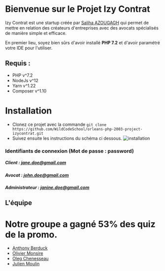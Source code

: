 # Bienvenue sur le Projet Izy Contrat
Izy Contrat est une startup créée par [Saliha AZOUGAGH](https://www.linkedin.com/in/saliha-azougagh-a02108119/) qui permet de mettre en relation des créateurs d'entreprises avec des avocats spécialisés de manière simple et efficace.


En premier lieu, soyez bien sûrs d'avoir installé **PHP 7.2** et d'avoir paramétré votre IDE pour l'utiliser.

## Requis :
- PHP v^7.2
- NodeJs v^12
- Yarn v^1.22
- Composer v^1.10
# Installation
- Clonez ce projet avec la commande 
`git clone https://github.com/WildCodeSchool/orleans-php-2003-project-izycontrat.git`
- Suivez ensuite les instructions du schéma ci dessous.
![installation](https://imgur.com/jdq7LIJ.png)

### Identifiants de connexion (Mot de passe : password)
 ##### Client : jane.doe@gmail.com
 ##### Avocat : john.doe@gmail.com
 ##### Administrateur : janine.doe@gmail.com
## L'équipe

# Notre groupe a gagné 53% des quiz de la promo.

- [Anthony Berduck](https://www.linkedin.com/in/anthonyberduck/)
- [Olivier Monsire](https://www.linkedin.com/in/olivier-monsire-2614311a3/)
- [Oleg Chenesseau](https://www.linkedin.com/in/oleg-chenesseau/)
- [Julien Moulin](https://www.linkedin.com/in/j-moulin/)


